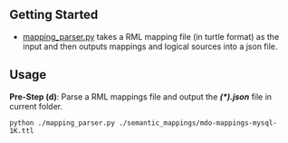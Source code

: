 ## Getting Started
* [mapping_parser.py](./mapping_parser.py) takes a RML mapping file (in turtle format) as the input and then outputs mappings and logical sources into a json file.

## Usage

**Pre-Step (d)**: Parse a RML mappings file and output the _**(*).json**_ file in current folder.

	python ./mapping_parser.py ./semantic_mappings/mdo-mappings-mysql-1K.ttl
